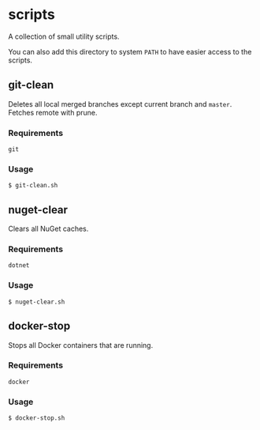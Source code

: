 # scripts

A collection of small utility scripts.

You can also add this directory to system `PATH` to have easier access to the scripts.

## git-clean

Deletes all local merged branches except current branch and `master`.
Fetches remote with prune.

### Requirements
`git`

### Usage
```
$ git-clean.sh
```

## nuget-clear

Clears all NuGet caches.

### Requirements
`dotnet`

### Usage
```
$ nuget-clear.sh
```

## docker-stop

Stops all Docker containers that are running.

### Requirements
`docker`

### Usage
```
$ docker-stop.sh
```
